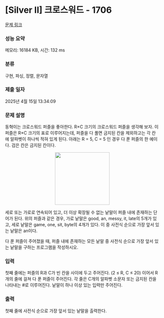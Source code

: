 # [Silver II] 크로스워드 - 1706 

[문제 링크](https://www.acmicpc.net/problem/1706) 

### 성능 요약

메모리: 16184 KB, 시간: 132 ms

### 분류

구현, 파싱, 정렬, 문자열

### 제출 일자

2025년 4월 15일 13:34:09

### 문제 설명

<p>동혁이는 크로스워드 퍼즐을 좋아한다. R×C 크기의 크로스워드 퍼즐을 생각해 보자. 이 퍼즐은 R×C 크기의 표로 이루어지는데, 퍼즐을 다 풀면 금지된 칸을 제외하고는 각 칸에 알파벳이 하나씩 적혀 있게 된다. 아래는 R = 5, C = 5 인 경우 다 푼 퍼즐의 한 예이다. 검은 칸은 금지된 칸이다.</p>

<p style="text-align: center;"><img alt="" height="171" src="https://www.acmicpc.net/JudgeOnline/upload/201005/cross.PNG" width="178"></p>

<p>세로 또는 가로로 연속되어 있고, 더 이상 확장될 수 없는 낱말이 퍼즐 내에 존재하는 단어가 된다. 위의 퍼즐과 같은 경우, 가로 낱말은 good, an, messy, it, late의 5개가 있고, 세로 낱말은 game, one, sit, byte의 4개가 있다. 이 중 사전식 순으로 가장 앞서 있는 낱말은 an이다.</p>

<p>다 푼 퍼즐이 주어졌을 때, 퍼즐 내에 존재하는 모든 낱말 중 사전식 순으로 가장 앞서 있는 낱말을 구하는 프로그램을 작성하시오.</p>

### 입력 

 <p>첫째 줄에는 퍼즐의 R과 C가 빈 칸을 사이에 두고 주어진다. (2 ≤ R, C ≤ 20) 이어서 R개의 줄에 걸쳐 다 푼 퍼즐이 주어진다. 각 줄은 C개의 알파벳 소문자 또는 금지된 칸을 나타내는 #로 이루어진다. 낱말이 하나 이상 있는 입력만 주어진다.</p>

### 출력 

 <p>첫째 줄에 사전식 순으로 가장 앞서 있는 낱말을 출력한다.</p>

